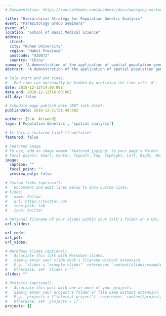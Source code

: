 ```yaml
---
# Documentation: https://sourcethemes.com/academic/docs/managing-content/

title: "Hierarchical Strategy for Population Genetic Analysis"
event: "Parasitology Group Seminars"
event_url:
location: "School of Basic Medical Science"
address:
  street:
  city: "Wuhan University"
  region: "Hubei Province"
  postcode: "430072"
  country: "China"
summary: "A demonstration of the application of spatial population genetics on a dataset beginning with PCA and..."
abstract: "A demonstration of the application of spatial population genetics on a dataset beginning with PCA and progressing to spatial-PCA, and then through to responsive levels of spatial regression analysis."

# Talk start and end times.
#   End time can optionally be hidden by prefixing the line with `#`.
date: 2018-12-12T14:00:00Z
date_end: 2018-12-12T16:00:00Z
all_day: false

# Schedule page publish date (NOT talk date).
publishDate: 2019-12-21T21:44:50Z

authors: [S.W. Attwood]
tags: ['Population Genetics', 'spatial analysis']

# Is this a featured talk? (true/false)
featured: false

# Featured image
# To use, add an image named `featured.jpg/png` to your page's folder. 
# Focal points: Smart, Center, TopLeft, Top, TopRight, Left, Right, BottomLeft, Bottom, BottomRight.
image:
  caption: ""
  focal_point: ""
  preview_only: false

# Custom links (optional).
#   Uncomment and edit lines below to show custom links.
# links:
# - name: Follow
#   url: https://twitter.com
#   icon_pack: fab
#   icon: twitter

# Optional filename of your slides within your talk's folder or a URL.
url_slides:

url_code:
url_pdf:
url_video:

# Markdown Slides (optional).
#   Associate this talk with Markdown slides.
#   Simply enter your slide deck's filename without extension.
#   E.g. `slides = "example-slides"` references `content/slides/example-slides.md`.
#   Otherwise, set `slides = ""`.
slides: ""

# Projects (optional).
#   Associate this post with one or more of your projects.
#   Simply enter your project's folder or file name without extension.
#   E.g. `projects = ["internal-project"]` references `content/project/deep-learning/index.md`.
#   Otherwise, set `projects = []`.
projects: []
---
```

